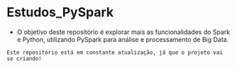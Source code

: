# Estudos_PySpark

- O objetivo deste repositório é explorar mais as funcionalidades do Spark e Python, utilizando PySpark
para análise e processamento de Big Data.

`Este repositório está em constante atualização, já que o projeto vai se criando!`
